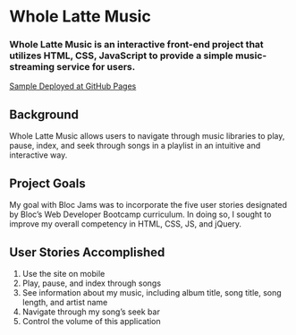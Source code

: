 # Whole Latte Music

### Whole Latte Music is an interactive front-end project that utilizes HTML, CSS, JavaScript to provide a simple music-streaming service for users.

[Sample Deployed at GitHub Pages](https://n-kimberly.github.io/JS-Project_whole-latte-music/home.html)

## Background

Whole Latte Music allows users to navigate through music libraries to play, pause, index, and seek through songs in a playlist in an intuitive and interactive way.

## Project Goals

My goal with Bloc Jams was to incorporate the five user stories designated by Bloc’s Web Developer Bootcamp curriculum. In doing so, I sought to improve my overall competency in HTML, CSS, JS, and jQuery.

## User Stories Accomplished

1. Use the site on mobile
2. Play, pause, and index through songs
3. See information about my music, including album title, song title, song length, and artist name
4. Navigate through my song’s seek bar
5. Control the volume of this application
